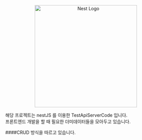 <p align="center">
  <a href="http://nestjs.com/" target="blank"><img src="https://nestjs.com/img/logo_text.svg" width="320" alt="Nest Logo" /></a>
</p>

해당 프로젝트는 nestJS 를 이용한 TestApiServerCode 입니다.  
프론트엔드 개발을 할 때 필요한 더미데이터들을 모아두고 있습니다.

####CRUD 방식을 따르고 있습니다.
